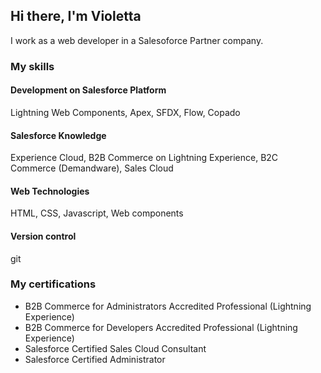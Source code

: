 ## Hi there, I'm Violetta

I work as a web developer in a Salesoforce Partner company. 

### My skills

#### Development on Salesforce Platform
Lightning Web Components, Apex, SFDX, Flow, Copado

#### Salesforce Knowledge
Experience Cloud, B2B Commerce on Lightning Experience, B2C Commerce (Demandware), Sales Cloud

#### Web Technologies
HTML, CSS, Javascript, Web components

#### Version control
git

### My certifications

- B2B Commerce for Administrators Accredited Professional (Lightning Experience)
- B2B Commerce for Developers Accredited Professional (Lightning Experience)
- Salesforce Certified Sales Cloud Consultant
- Salesforce Certified Administrator
